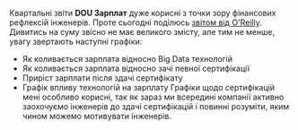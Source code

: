 Квартальні звіти **DOU Зарплат** дуже корисні з точки зору фінансових рефлексій інженерів. Проте сьогодні поділюсь [звітом від O'Reilly](https://www.oreilly.com/radar/2021-data-ai-salary-survey/). Дивитись на суму звісно не має великого змісту, але тим не менше, увагу звертають наступні графіки:
- Як коливається зарплата відносно Big Data технологій
- Як коливається зарплата відносно зачі певної сертифікації
- Приріст зарплати після здачі сертифікату
- Графік впливу технологій на зарплату
Графіки щодо сертифікацій мені особливо корисні, так як зараз ми всередині компанії активно заохочуємо інженерів до здачі сертифікацій і повинні розуміти, яким чином можемо мотивувати інженерів.